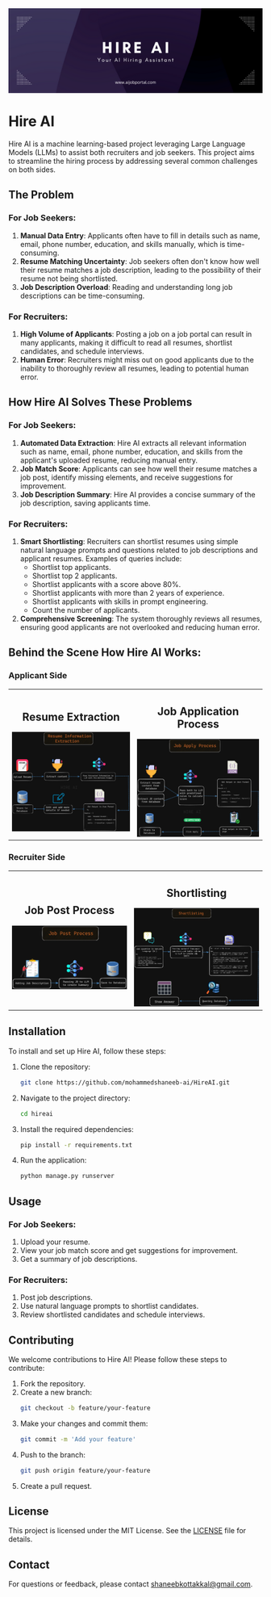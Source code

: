 <center>
  <img src="https://github.com/mohammedshaneeb-ai/bucket/blob/main/Hire%20AI.png" alt="HireAI-logo" align="middle">
  <h2 style="text-align: center;"></h2>

</center>


# Hire AI

Hire AI is a machine learning-based project leveraging Large Language Models (LLMs) to assist both recruiters and job seekers. This project aims to streamline the hiring process by addressing several common challenges on both sides.

## The Problem

### For Job Seekers:
1. **Manual Data Entry**: Applicants often have to fill in details such as name, email, phone number, education, and skills manually, which is time-consuming.
2. **Resume Matching Uncertainty**: Job seekers often don't know how well their resume matches a job description, leading to the possibility of their resume not being shortlisted.
3. **Job Description Overload**: Reading and understanding long job descriptions can be time-consuming.

### For Recruiters:
1. **High Volume of Applicants**: Posting a job on a job portal can result in many applicants, making it difficult to read all resumes, shortlist candidates, and schedule interviews.
2. **Human Error**: Recruiters might miss out on good applicants due to the inability to thoroughly review all resumes, leading to potential human error.

## How Hire AI Solves These Problems

### For Job Seekers:
1. **Automated Data Extraction**: Hire AI extracts all relevant information such as name, email, phone number, education, and skills from the applicant's uploaded resume, reducing manual entry.
2. **Job Match Score**: Applicants can see how well their resume matches a job post, identify missing elements, and receive suggestions for improvement.
3. **Job Description Summary**: Hire AI provides a concise summary of the job description, saving applicants time.

### For Recruiters:
1. **Smart Shortlisting**: Recruiters can shortlist resumes using simple natural language prompts and questions related to job descriptions and applicant resumes. Examples of queries include:
    - Shortlist top applicants.
    - Shortlist top 2 applicants.
    - Shortlist applicants with a score above 80%.
    - Shortlist applicants with more than 2 years of experience.
    - Shortlist applicants with skills in prompt engineering.
    - Count the number of applicants.
2. **Comprehensive Screening**: The system thoroughly reviews all resumes, ensuring good applicants are not overlooked and reducing human error.

## Behind the Scene How Hire AI Works:

<table>
<h3>Applicant Side</h3>
  <tr>
    <td align="center">
      <h2>Resume Extraction</h2>
      <img src="https://github.com/mohammedshaneeb-ai/bucket/blob/main/hireai/workflow/Resume%20Extraction.png" alt="Paper 1" width="400">
    </td>
    <td align="center">
      <h2>Job Application Process</h2>
      <img src="https://github.com/mohammedshaneeb-ai/bucket/blob/main/hireai/workflow/Job%20Application%20Proces.png" alt="Paper 2" width="400">
    </td>
  </tr>
</table>
<table>
  <h3>Recruiter Side</h3>

  <tr>
    <td align="center">
      <h2>Job Post Process</h2>
      <img src="https://github.com/mohammedshaneeb-ai/bucket/blob/main/hireai/workflow/Save%20job%20post.png" alt="Paper 3" width="400">
    </td>
    <td align="center">
      <h2>Shortlisting</h2>
      <img src="https://github.com/mohammedshaneeb-ai/bucket/blob/main/hireai/workflow/Shortlisting.png" alt="Paper 4" width="400">
    </td>
  </tr>
</table>





## Installation

To install and set up Hire AI, follow these steps:

1. Clone the repository:
    ```bash
    git clone https://github.com/mohammedshaneeb-ai/HireAI.git
    ```
2. Navigate to the project directory:
    ```bash
    cd hireai
    ```
3. Install the required dependencies:
    ```bash
    pip install -r requirements.txt
    ```
4. Run the application:
    ```bash
    python manage.py runserver
    ```

## Usage

### For Job Seekers:
1. Upload your resume.
2. View your job match score and get suggestions for improvement.
3. Get a summary of job descriptions.

### For Recruiters:
1. Post job descriptions.
2. Use natural language prompts to shortlist candidates.
3. Review shortlisted candidates and schedule interviews.

## Contributing

We welcome contributions to Hire AI! Please follow these steps to contribute:

1. Fork the repository.
2. Create a new branch:
    ```bash
    git checkout -b feature/your-feature
    ```
3. Make your changes and commit them:
    ```bash
    git commit -m 'Add your feature'
    ```
4. Push to the branch:
    ```bash
    git push origin feature/your-feature
    ```
5. Create a pull request.

## License

This project is licensed under the MIT License. See the [LICENSE](LICENSE) file for details.

## Contact

For questions or feedback, please contact [shaneebkottakkal@gmail.com](mailto:shaneebkottakkal@gmail.com).

